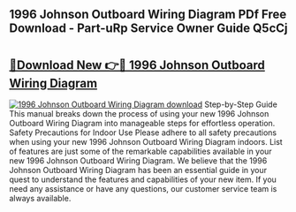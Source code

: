## 1996 Johnson Outboard Wiring Diagram PDf Free Download - Part-uRp Service Owner Guide Q5cCj

# <h2><a href="http://dfmqedl.blite.top/?on=1996+Johnson+Outboard+Wiring+Diagram">🔗Download New 👉🔴 1996 Johnson Outboard Wiring Diagram</a></h2>

[![1996 Johnson Outboard Wiring Diagram download](https://i.imgur.com/lujVjoI.png)](http://dfmqedl.blite.top/?on=1996+Johnson+Outboard+Wiring+Diagram)
Step-by-Step Guide This manual breaks down the process of using your new 1996 Johnson Outboard Wiring Diagram into manageable steps for effortless operation. Safety Precautions for Indoor Use Please adhere to all safety precautions when using your new 1996 Johnson Outboard Wiring Diagram indoors. List of features are just some of the remarkable capabilities available in your new 1996 Johnson Outboard Wiring Diagram. We believe that the 1996 Johnson Outboard Wiring Diagram has been an essential guide in your quest to understand the features and capabilities of your new item. If you need any assistance or have any questions, our customer service team is always available.
